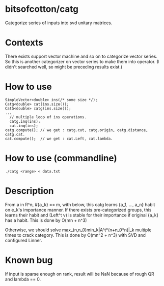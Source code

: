# bitsofcotton/catg
Categorize series of inputs into svd unitary matrices.

# Contexts
There exists support vector machine and so on to categorize vector series.  
So this is another categorizer on vector series to make them into operator.
(I didn't searched well, so might be preceding results exist.)

# How to use
    SimpleVector<double> ins(/* some size */);
    Catg<double> cat(ins.size());
    CatG<double> catg(ins.size());
    ...
      // multiple loop of ins operations.
      catg.inq(ins);
      cat.inq(ins);
    catg.compute(); // we get : catg.cut, catg.origin, catg.distance, catg.cat.
    cat.compute();  // we get : cat.Left, cat.lambda.

# How to use (commandline)
    ./catg <range> < data.txt

# Description
From a in R^n, #{a_k} == m, with below, this catg learns {a_1, ..., a_n} habit on e_k's importance manner.
If there exists pre-categorized groups, this learns their habit and (Left^t v) is stable for their importance
if original {a_k} has a habit. This is done by O(mn + n^3)

Otherwise, we should solve max_(n,n_0)min_k|A^t*(n+n_0*n)|\_k multiple times to crack category. This is done by O(mn^2 + n^3) with SVD and configured Linner.

# Known bug
If input is sparse enough on rank, result will be NaN because of rough QR and lambda == 0.

